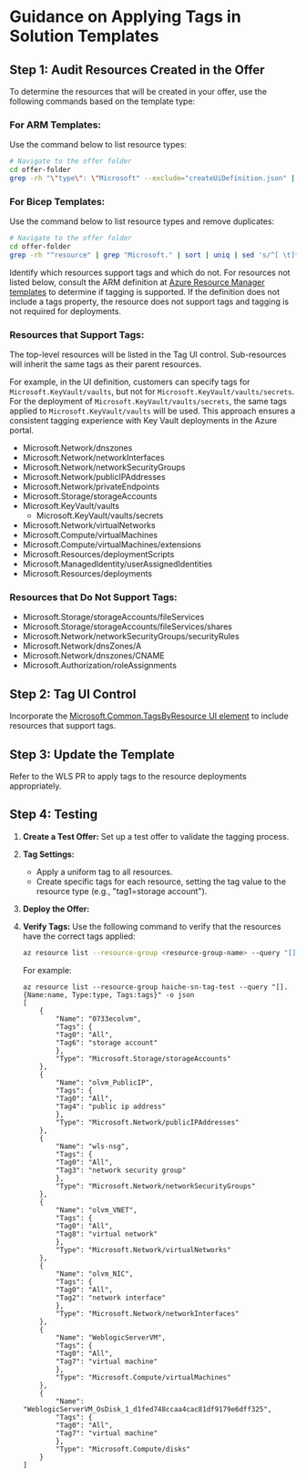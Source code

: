 
# Guidance on Applying Tags in Solution Templates

## Step 1: Audit Resources Created in the Offer

To determine the resources that will be created in your offer, use the following commands based on the template type:

### For ARM Templates:
Use the command below to list resource types:

```bash
# Navigate to the offer folder
cd offer-folder
grep -rh "\"type\": \"Microsoft" --exclude="createUiDefinition.json" | sort | uniq | sed 's/^[ \t]*//'
```

### For Bicep Templates:
Use the command below to list resource types and remove duplicates:

```bash
# Navigate to the offer folder
cd offer-folder
grep -rh "^resource" | grep "Microsoft." | sort | uniq | sed 's/^[ \t]*//'
```

Identify which resources support tags and which do not. For resources not listed below, consult the ARM definition at [Azure Resource Manager templates](https://learn.microsoft.com/en-us/azure/templates/) to determine if tagging is supported. If the definition does not include a tags property, the resource does not support tags and tagging is not required for deployments.

### Resources that Support Tags:

The top-level resources will be listed in the Tag UI control. Sub-resources will inherit the same tags as their parent resources.

For example, in the UI definition, customers can specify tags for `Microsoft.KeyVault/vaults`, but not for `Microsoft.KeyVault/vaults/secrets`. For the deployment of `Microsoft.KeyVault/vaults/secrets`, the same tags applied to `Microsoft.KeyVault/vaults` will be used. This approach ensures a consistent tagging experience with Key Vault deployments in the Azure portal.

- Microsoft.Network/dnszones
- Microsoft.Network/networkInterfaces
- Microsoft.Network/networkSecurityGroups
- Microsoft.Network/publicIPAddresses
- Microsoft.Network/privateEndpoints
- Microsoft.Storage/storageAccounts
- Microsoft.KeyVault/vaults
    - Microsoft.KeyVault/vaults/secrets
- Microsoft.Network/virtualNetworks
- Microsoft.Compute/virtualMachines
- Microsoft.Compute/virtualMachines/extensions
- Microsoft.Resources/deploymentScripts
- Microsoft.ManagedIdentity/userAssignedIdentities
- Microsoft.Resources/deployments

### Resources that Do Not Support Tags:

- Microsoft.Storage/storageAccounts/fileServices
- Microsoft.Storage/storageAccounts/fileServices/shares
- Microsoft.Network/networkSecurityGroups/securityRules
- Microsoft.Network/dnsZones/A
- Microsoft.Network/dnszones/CNAME
- Microsoft.Authorization/roleAssignments

## Step 2: Tag UI Control

Incorporate the [Microsoft.Common.TagsByResource UI element](https://learn.microsoft.com/en-us/azure/azure-resource-manager/managed-applications/microsoft-common-tagsbyresource?WT.mc_id=Portal-Microsoft_Azure_CreateUIDef0) to include resources that support tags.

## Step 3: Update the Template

Refer to the WLS PR to apply tags to the resource deployments appropriately.

## Step 4: Testing

1. **Create a Test Offer:** Set up a test offer to validate the tagging process.
  
2. **Tag Settings:**
    - Apply a uniform tag to all resources.
    - Create specific tags for each resource, setting the tag value to the resource type (e.g., "tag1=storage account").
  
3. **Deploy the Offer:** 

4. **Verify Tags:** Use the following command to verify that the resources have the correct tags applied:

    ```bash
    az resource list --resource-group <resource-group-name> --query "[].{Name:name, Type:type, Tags:tags}" -o json
    ```

    For example:

    ```shell
    az resource list --resource-group haiche-sn-tag-test --query "[].{Name:name, Type:type, Tags:tags}" -o json
    [
        {
            "Name": "0733ecolvm",
            "Tags": {
            "Tag0": "All",
            "Tag6": "storage account"
            },
            "Type": "Microsoft.Storage/storageAccounts"
        },
        {
            "Name": "olvm_PublicIP",
            "Tags": {
            "Tag0": "All",
            "Tag4": "public ip address"
            },
            "Type": "Microsoft.Network/publicIPAddresses"
        },
        {
            "Name": "wls-nsg",
            "Tags": {
            "Tag0": "All",
            "Tag3": "network security group"
            },
            "Type": "Microsoft.Network/networkSecurityGroups"
        },
        {
            "Name": "olvm_VNET",
            "Tags": {
            "Tag0": "All",
            "Tag8": "virtual network"
            },
            "Type": "Microsoft.Network/virtualNetworks"
        },
        {
            "Name": "olvm_NIC",
            "Tags": {
            "Tag0": "All",
            "Tag2": "network interface"
            },
            "Type": "Microsoft.Network/networkInterfaces"
        },
        {
            "Name": "WeblogicServerVM",
            "Tags": {
            "Tag0": "All",
            "Tag7": "virtual machine"
            },
            "Type": "Microsoft.Compute/virtualMachines"
        },
        {
            "Name": "WeblogicServerVM_OsDisk_1_d1fed748ccaa4cac81df9179e6dff325",
            "Tags": {
            "Tag0": "All",
            "Tag7": "virtual machine"
            },
            "Type": "Microsoft.Compute/disks"
        }
    ]
    ```